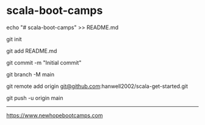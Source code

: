 # scala-boot-camps

echo "# scala-boot-camps" >> README.md

git init

git add README.md

git commit -m "Initial commit"

git branch -M main

git remote add origin git@github.com:hanwell2002/scala-get-started.git

git push -u origin main

---------------------------------
https://www.newhopebootcamps.com
